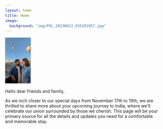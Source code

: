 ```yaml
---
layout: home
title: Home
image:
  background: "img/PXL_20230913_035201957.jpg"
---
```


<img src="img/PXL_20230913_035201957.jpg" alt="Imke and Parichay" height = "150" style="object-fit: contain"/>

Hello dear friends and family,

As we inch closer to our special days from November 17th to 19th, we are thrilled to share more about your upcoming journey to India, where we'll celebrate our union surrounded by those we cherish. This page will be your primary source for all the details and updates you need for a comfortable and memorable stay.


